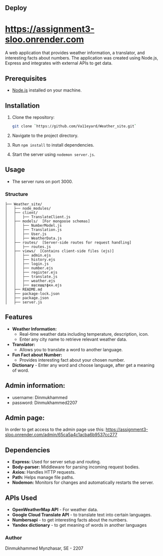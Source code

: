 ## Deploy
# https://assignment3-sloo.onrender.com

A web application that provides weather information, a translator, and interesting facts about numbers. The application was created using Node.js, Express and integrates with external APIs to get data.

## Prerequisites

- [Node.js](https://nodejs.org/) installed on your machine.

## Installation

1. Clone the repository:

   ```bash
   git clone `https://github.com/Va11eyard/Weather_site.git`

2. Navigate to the project directory.
3. Run `npm install` to install dependencies.
4. Start the server using `nodemon server.js`.

## Usage
- The server runs on port 3000.


### Structure
```
├── Weather_site/
│   ├── node_modules/
│   ├── client/
│   │   ├── TranslateClient.js
│   ├── models/  [For mongoose schemas]
│   │   ├── NumberModel.js
│   │   ├── Translation.js
│   │   ├── User.js
│   │   ├── WeatherData.js
│   ├── routes/  [Server-side routes for request handling]
│   │   ├── routes.js
│   ├── views/  [Contains client-side files (ejs)]
│   │   ├── admin.ejs
│   │   ├── history.ejs
│   │   ├── login.js
│   │   ├── number.ejs
│   │   ├── register.ejs
│   │   ├── translate.js
│   │   ├── weather.ejs
│   │   ├── вшсешщтфкн.ejs
│   ├── README.md
│   ├── package-lock.json
│   ├── package.json
│   ├── server.js
```


## Features
- **Weather Information:**
  - Real-time weather data including temperature, description, icon.
  - Enter any city name to retrieve relevant weather data.
- **Translator:**
  - Allows you to translate a word to another language.
- **Fun Fact about Number:**
  - Provides interesting fact about your chosen number.
- **Dictionary** - Enter any word and choose language, after get a meaning of word.

## Admin information:
- username: Dinmukhammed
- password: Dinmukhammed2207

## Admin page:
In order to get access to the admin page use this: https://assignment3-sloo.onrender.com/admin/65ca5a4c1acba6b9537cc277 

## Dependencies
- **Express:** Used for server setup and routing.
- **Body-parser:** Middleware for parsing incoming request bodies.
- **Axios:** Handles HTTP requests.
- **Path:** Helps manage file paths.
- **Nodemon:** Monitors for changes and automatically restarts the server.

## APIs Used
- **OpenWeatherMap API** - For weather data.
- **Google Cloud Translate API** - to translate text into certain languages.
- **Numbersapi** - to get interesting facts about the numbers.
- **Yandex dictionary** - to get meaning of words in another languages


### Author
Dinmukhammed Mynzhasar, SE - 2207
